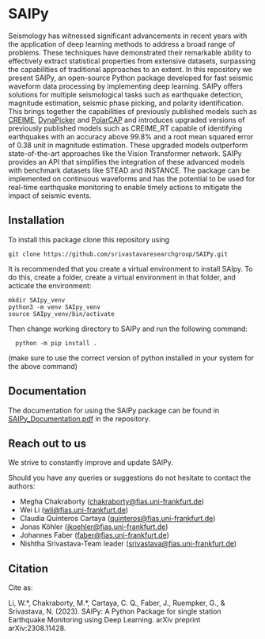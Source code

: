 # SAIPy
Seismology has witnessed significant advancements in recent years with the application of deep learning methods to address a broad range of problems. These techniques have demonstrated their remarkable ability to effectively extract statistical properties from extensive datasets, surpassing the capabilities of traditional approaches to an extent. In this repository we present SAIPy, an open-source Python package developed for fast seismic waveform data processing by implementing deep learning. SAIPy offers solutions for multiple seismological tasks such as earthquake detection, magnitude estimation, seismic phase picking, and polarity identification. This brings together the capabilities of previously published models such as [CREIME](https://agupubs.onlinelibrary.wiley.com/doi/full/10.1029/2022JB024595), [DynaPicker](https://arxiv.org/abs/2211.09539v1?trk=public_post_main-feed-card_feed-article-content) and [PolarCAP](https://www.sciencedirect.com/science/article/pii/S2666544122000247) and introduces upgraded versions of previously published models such as CREIME_RT capable of identifying earthquakes with an accuracy above 99.8% and a root mean squared error of 0.38 unit in magnitude estimation. These upgraded models outperform state-of-the-art approaches like the Vision Transformer network. SAIPy provides an API that simplifies the integration of these advanced models with benchmark datasets like STEAD and INSTANCE. The package can be implemented on continuous waveforms and has the potential to be used for real-time earthquake monitoring to enable timely actions to mitigate the impact of seismic events.

## Installation
To install this package clone this repository using 

    git clone https://github.com/srivastavaresearchgroup/SAIPy.git

  It is recommended that you create a virtual environment to install SAIpy. To do this, create a folder, create a virtual environment in that folder, and acticate the environment:
     
    mkdir SAIpy_venv
    python3 -m venv SAIpy_venv
    source SAIpy_venv/bin/activate
  
  Then change working directory to SAIPy and run the following command:

      python -m pip install .

  (make sure to use the correct version of python installed in your system for the above command)



## Documentation
The documentation for using the SAIPy package can be found in [SAIPy_Documentation.pdf](https://github.com/srivastavaresearchgroup/SAIPy/blob/main/SAIPy_Documentation.pdf) in the repository.

## Reach out to us
We strive to constantly improve and update SAIPy.

Should you have any queries or suggestions do not hesitate to contact the authors:
* Megha Chakraborty (chakraborty@fias.uni-frankfurt.de)
* Wei Li (wli@fias.uni-frankfurt.de)
* Claudia Quinteros Cartaya (quinteros@fias.uni-frankfurt.de)
* Jonas Köhler (jkoehler@fias.uni-frankfurt.de)
* Johannes Faber (faber@fias.uni-frankfurt.de)
* Nishtha Srivastava-Team leader (srivastava@fias.uni-frankfurt.de)
  
## Citation
Cite as:

Li, W.\*, Chakraborty, M.\*, Cartaya, C. Q., Faber, J., Ruempker, G., & Srivastava, N. (2023). SAIPy: A Python Package for single station Earthquake Monitoring using Deep Learning. arXiv preprint arXiv:2308.11428.
